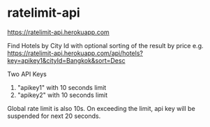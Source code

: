 # ratelimit-api

https://ratelimit-api.herokuapp.com

Find Hotels by City Id with optional sorting of the result by price
e.g. https://ratelimit-api.herokuapp.com/api/hotels?key=apikey1&cityId=Bangkok&sort=Desc

Two API Keys

1. "apikey1" with 10 seconds limit
2. "apikey2" with 10 seconds limit

Global rate limit is also 10s.
On exceeding the limit, api key will be suspended for next 20 seconds.
